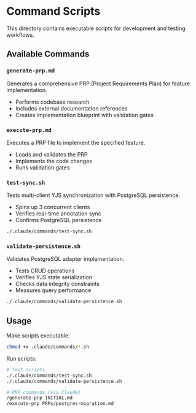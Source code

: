 # Command Scripts

This directory contains executable scripts for development and testing workflows.

## Available Commands

### `generate-prp.md`
Generates a comprehensive PRP (Project Requirements Plan) for feature implementation.
- Performs codebase research
- Includes external documentation references
- Creates implementation blueprint with validation gates

### `execute-prp.md`
Executes a PRP file to implement the specified feature.
- Loads and validates the PRP
- Implements the code changes
- Runs validation gates

### `test-sync.sh`
Tests multi-client YJS synchronization with PostgreSQL persistence.
- Spins up 3 concurrent clients
- Verifies real-time annotation sync
- Confirms PostgreSQL persistence
```bash
./.claude/commands/test-sync.sh
```

### `validate-persistence.sh`
Validates PostgreSQL adapter implementation.
- Tests CRUD operations
- Verifies YJS state serialization
- Checks data integrity constraints
- Measures query performance
```bash
./.claude/commands/validate-persistence.sh
```

## Usage

Make scripts executable:
```bash
chmod +x .claude/commands/*.sh
```

Run scripts:
```bash
# Test scripts
./.claude/commands/test-sync.sh
./.claude/commands/validate-persistence.sh

# PRP commands (via Claude)
/generate-prp INITIAL.md
/execute-prp PRPs/postgres-migration.md
```
